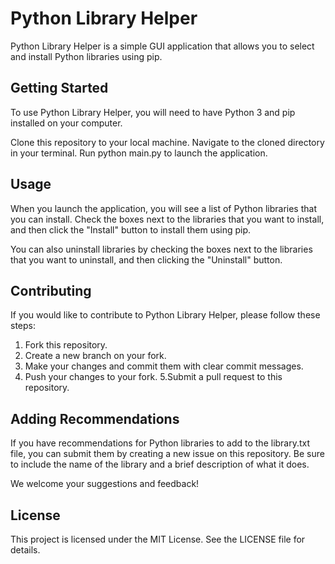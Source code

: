 # Python Library Helper
Python Library Helper is a simple GUI application that allows you to select and install Python libraries using pip.

## Getting Started
To use Python Library Helper, you will need to have Python 3 and pip installed on your computer.

Clone this repository to your local machine.
Navigate to the cloned directory in your terminal.
Run python main.py to launch the application.
## Usage
When you launch the application, you will see a list of Python libraries that you can install. Check the boxes next to the libraries that you want to install, and then click the "Install" button to install them using pip.

You can also uninstall libraries by checking the boxes next to the libraries that you want to uninstall, and then clicking the "Uninstall" button.

## Contributing
If you would like to contribute to Python Library Helper, please follow these steps:

1. Fork this repository.
2. Create a new branch on your fork.
3. Make your changes and commit them with clear commit messages.
4. Push your changes to your fork.
5.Submit a pull request to this repository.

## Adding Recommendations
If you have recommendations for Python libraries to add to the library.txt file, you can submit them by creating a new issue on this repository. Be sure to include the name of the library and a brief description of what it does.

We welcome your suggestions and feedback!


## License
This project is licensed under the MIT License. See the LICENSE file for details.
